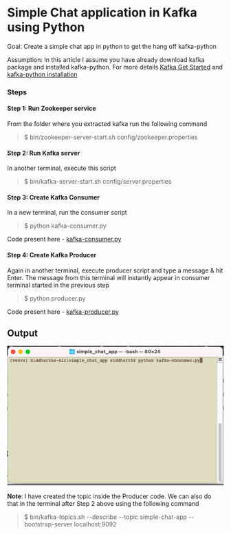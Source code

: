 # Simple Chat application in Kafka using Python

Goal: Create a simple chat app in python to get the hang off kafka-python

Assumption: In this article I assume you have already download kafka package and installed kafka-python. For more details [Kafka Get Started](https://kafka.apache.org/quickstart) and [kafka-python installation](https://kafka-python.readthedocs.io/en/master/install.html)

### Steps

#### Step 1: Run Zookeeper service
From the folder where you extracted kafka run the following command
>$ bin/zookeeper-server-start.sh config/zookeeper.properties

#### Step 2: Run Kafka server
In another terminal, execute this script
>$ bin/kafka-server-start.sh config/server.properties

#### Step 3: Create Kafka Consumer

In a new terminal, run the consumer script
>$ python kafka-consumer.py

Code present here - [kafka-consumer.py](https://github.com/siddharth1608/datascience/blob/master/streaming/kafka/python/simple_chat_app/kafka-consumer.py)
 
#### Step 4: Create Kafka Producer
Again in another terminal, execute producer script and type a message & hit Enter. The message from this terminal will instantly appear in consumer terminal started in the previous step
>$ python producer.py

Code present here - [kafka-producer.py](https://github.com/siddharth1608/datascience/blob/master/streaming/kafka/python/simple_chat_app/kafka-producer.py)


## Output

![Screenshots](demo.gif)


**Note**: I have created the topic inside the Producer code. We can also do that in the terminal after Step 2 above using the following command
>$ bin/kafka-topics.sh --describe --topic simple-chat-app --bootstrap-server localhost:9092

